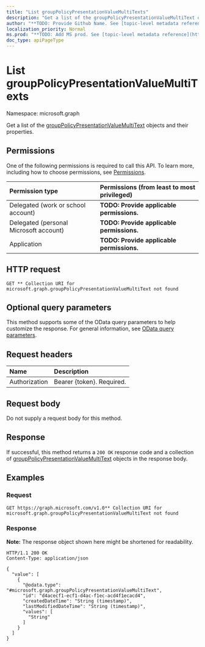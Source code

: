 ```yaml
---
title: "List groupPolicyPresentationValueMultiTexts"
description: "Get a list of the groupPolicyPresentationValueMultiText objects and their properties."
author: "**TODO: Provide Github Name. See [topic-level metadata reference](https://msgo.azurewebsites.net/add/document/guidelines/metadata.html#topic-level-metadata)**"
localization_priority: Normal
ms.prod: "**TODO: Add MS prod. See [topic-level metadata reference](https://msgo.azurewebsites.net/add/document/guidelines/metadata.html#topic-level-metadata)**"
doc_type: apiPageType
---
```


# List groupPolicyPresentationValueMultiTexts
Namespace: microsoft.graph



Get a list of the [groupPolicyPresentationValueMultiText](../resources/grouppolicypresentationvaluemultitext.md) objects and their properties.

## Permissions
One of the following permissions is required to call this API. To learn more, including how to choose permissions, see [Permissions](/graph/permissions-reference).

|Permission type|Permissions (from least to most privileged)|
|:---|:---|
|Delegated (work or school account)|**TODO: Provide applicable permissions.**|
|Delegated (personal Microsoft account)|**TODO: Provide applicable permissions.**|
|Application|**TODO: Provide applicable permissions.**|

## HTTP request

<!-- {
  "blockType": "ignored"
}
-->
``` http
GET ** Collection URI for microsoft.graph.groupPolicyPresentationValueMultiText not found
```

## Optional query parameters
This method supports some of the OData query parameters to help customize the response. For general information, see [OData query parameters](/graph/query-parameters).

## Request headers
|Name|Description|
|:---|:---|
|Authorization|Bearer {token}. Required.|

## Request body
Do not supply a request body for this method.

## Response

If successful, this method returns a `200 OK` response code and a collection of [groupPolicyPresentationValueMultiText](../resources/grouppolicypresentationvaluemultitext.md) objects in the response body.

## Examples

### Request
<!-- {
  "blockType": "request",
  "name": "list_grouppolicypresentationvaluemultitext"
}
-->
``` http
GET https://graph.microsoft.com/v1.0** Collection URI for microsoft.graph.groupPolicyPresentationValueMultiText not found
```


### Response
**Note:** The response object shown here might be shortened for readability.
<!-- {
  "blockType": "response",
  "truncated": true,
  "@odata.type": "Collection(microsoft.graph.groupPolicyPresentationValueMultiText)"
}
-->
``` http
HTTP/1.1 200 OK
Content-Type: application/json

{
  "value": [
    {
      "@odata.type": "#microsoft.graph.groupPolicyPresentationValueMultiText",
      "id": "d4acecf1-ecf1-d4ac-f1ec-acd4f1ecacd4",
      "createdDateTime": "String (timestamp)",
      "lastModifiedDateTime": "String (timestamp)",
      "values": [
        "String"
      ]
    }
  ]
}
```

